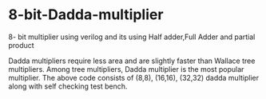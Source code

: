 # 8-bit-Dadda-multiplier
8- bit multiplier using verilog and its using Half adder,Full Adder and partial product

Dadda multipliers require less area and are slightly faster than Wallace tree multipliers. Among tree multipliers, Dadda multiplier is the most popular multiplier. The above code consists of (8,8), (16,16), (32,32) dadda multiplier along with self checking test bench.
